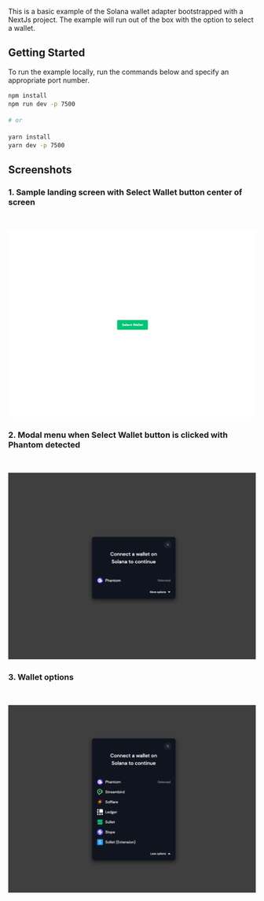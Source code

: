 This is a basic example of the Solana wallet adapter bootstrapped with a NextJs project. The example will run out of the box with the option to select a wallet.

## Getting Started

To run the example locally, run the commands below and specify an appropriate port number.

```bash
npm install
npm run dev -p 7500

# or

yarn install
yarn dev -p 7500
```

## Screenshots

### 1. Sample landing screen with Select Wallet button center of screen
<br>

![Screenshot](./images/L1.png)

### 2. Modal menu when Select Wallet button is clicked with Phantom detected
<br>

![Screenshot](./images/L2.png)

### 3. Wallet options
<br>

![Screenshot](./images/L3.png)